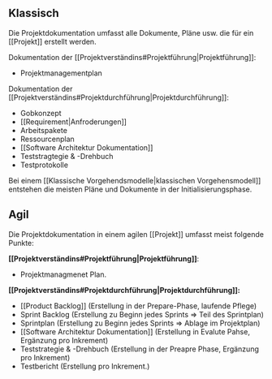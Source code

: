 ## Klassisch
Die Projektdokumentation umfasst alle Dokumente, Pläne usw. die für ein [[Projekt]] erstellt werden.

Dokumentation der [[Projektverständins#Projektführung|Projektführung]]:
- Projektmanagementplan

Dokumentation der [[Projektverständins#Projektdurchführung|Projektdurchführung]]:
- Gobkonzept
- [[Requirement|Anfroderungen]]
- Arbeitspakete
- Ressourcenplan
- [[Software Architektur Dokumentation]]
- Teststragtegie & -Drehbuch
- Testprotokolle

Bei einem [[Klassische Vorgehendsmodelle|klassischen Vorgehensmodell]] entstehen die meisten Pläne und Dokumente in der Initialisierungsphase.


## Agil
Die Projektdokumentation in einem agilen [[Projekt]] umfasst meist folgende Punkte:

**[[Projektverständins#Projektführung|Projektführung]]**:
- Projektmanagmenet Plan.

**[[Projektverständins#Projektdurchführung|Projektdurchführung]]:**
- [[Product Backlog]] (Erstellung in der Prepare-Phase, laufende Pflege)
- Sprint Backlog (Erstellung zu Beginn jedes Sprints => Teil des Sprintplan)
- Sprintplan (Erstellung zu Beginn jedes Sprints => Ablage im Projektplan)
- [[Software Architektur Dokumentation]] (Erstellung in Evalute Pahse, Ergänzung pro Inkrement)
- Teststrategie & -Drehbuch (Erstellung in der Preapre Phase, Ergänzung pro Inkrement)
- Testbericht (Erstellung pro Inkrement.)